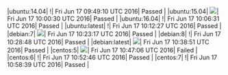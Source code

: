 |ubuntu:14.04| \![](https://cdn.rawgit.com/Neilpang/letest/master/status/ubuntu-14.04.svg?1466156950)| Fri Jun 17 09:49:10 UTC 2016| Passed |
|ubuntu:15.04| ![](https://cdn.rawgit.com/Neilpang/letest/master/status/ubuntu-15.04.svg?1466157630)| Fri Jun 17 10:00:30 UTC 2016| Passed |
|ubuntu:16.04| \![](https://cdn.rawgit.com/Neilpang/letest/master/status/ubuntu-16.04.svg?1466157991)| Fri Jun 17 10:06:31 UTC 2016| Passed |
|ubuntu:latest| \![](https://cdn.rawgit.com/Neilpang/letest/master/status/ubuntu-latest.svg?1466158347)| Fri Jun 17 10:12:27 UTC 2016| Passed |
|debian:7| ![](https://cdn.rawgit.com/Neilpang/letest/master/status/debian-7.svg?1466158997)| Fri Jun 17 10:23:17 UTC 2016| Passed |
|debian:8| \![](https://cdn.rawgit.com/Neilpang/letest/master/status/debian-8.svg?1466159328)| Fri Jun 17 10:28:48 UTC 2016| Passed |
|debian:latest| ![](https://cdn.rawgit.com/Neilpang/letest/master/status/debian-latest.svg?1466159931)| Fri Jun 17 10:38:51 UTC 2016| Passed |
|centos:5| ![](https://cdn.rawgit.com/Neilpang/letest/master/status/centos-5.svg?1466160426)| Fri Jun 17 10:47:06 UTC 2016| Failed |
|centos:6| \![](https://cdn.rawgit.com/Neilpang/letest/master/status/centos-6.svg?1466160766)| Fri Jun 17 10:52:46 UTC 2016| Passed |
|centos:7| \![](https://cdn.rawgit.com/Neilpang/letest/master/status/centos-7.svg?1466161119)| Fri Jun 17 10:58:39 UTC 2016| Passed |
